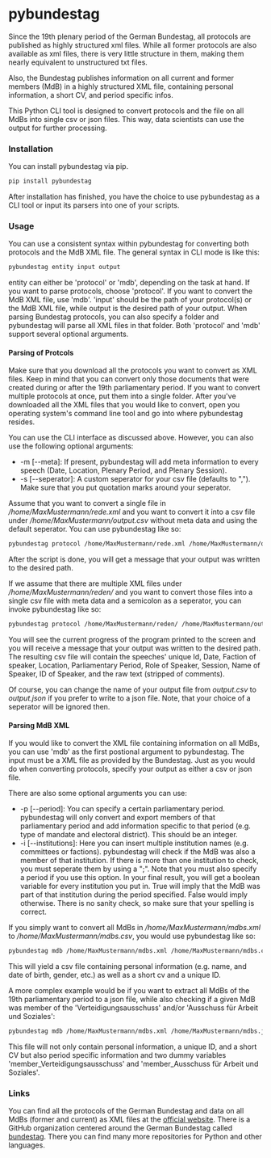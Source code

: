 # pybundestag
Since the 19th plenary period of the German Bundestag, all protocols are published as highly structured xml files. While all former protocols are also available as xml files, there is very little structure in them, making them nearly equivalent to unstructured txt files. 

Also, the Bundestag publishes information on all current and former members (MdB) in a highly structured XML file, containing personal information, a short CV, and period specific infos.

This Python CLI tool is designed to convert protocols and the file on all MdBs into single csv or json files. This way, data scientists can use the output for further processing.

### Installation
You can install pybundestag via pip.

```bash
pip install pybundestag
```

After installation has finished, you have the choice to use pybundestag as a CLI tool or input its parsers into one of your scripts.

### Usage

You can use a consistent syntax within pybundestag for converting both protocols and the MdB XML file. The general syntax in CLI mode is like this:

```bash
pybundestag entity input output
```

entity can either be 'protocol' or 'mdb', depending on the task at hand. If you want to parse protocols, choose 'protocol'. If you want to convert the MdB XML file, use 'mdb'. 'input' should be the path of your protocol(s) or the MdB XML file, while output is the desired path of your output. When parsing Bundestag protocols, you can also specify a folder and pybundestag will parse all XML files in that folder. Both 'protocol' and 'mdb' support several optional arguments.

#### Parsing of Protcols
Make sure that you download all the protocols you want to convert as XML files. Keep in mind that you can convert only those documents that were created during or after the 19th parliamentary period. If you want to convert multiple protocols at once, put them into a single folder.
After you've downloaded all the XML files that you would like to convert, open you operating system's command line tool and go into where pybundestag resides.

You can use the CLI interface as discussed above. However, you can also use the following optional arguments:
* -m [--meta]: If present, pybundestag will add meta information to every speech (Date, Location, Plenary Period, and Plenary Session).
* -s [--seperator]: A custom seperator for your csv file (defaults to ","). Make sure that you put quotation marks around your seperator.

Assume that you want to convert a single file in */home/MaxMustermann/rede.xml* and you want to convert it into a csv file under */home/MaxMustermann/output.csv* without meta data and using the default seperator. You can use pybundestag like so:

```bash
pybundestag protocol /home/MaxMustermann/rede.xml /home/MaxMustermann/output.csv
```

After the script is done, you will get a message that your output was written to the desired path.

If we assume that there are multiple XML files under */home/MaxMustermann/reden/* and you want to convert those files into a single csv file with meta data and a semicolon as a seperator, you can invoke pybundestag like so:

```bash
pybundestag protocol /home/MaxMustermann/reden/ /home/MaxMustermann/output.csv -m -s ";"
```

You will see the current progress of the program printed to the screen and you will receive a message that your output was written to the desired path. The resulting csv file will contain the speeches' unique Id, Date, Faction of speaker, Location, Parliamentary Period, Role of Speaker, Session, Name of Speaker, ID of Speaker, and the raw text (stripped of comments).

Of course, you can change the name of your output file from *output.csv* to *output.json* if you prefer to write to a json file. Note, that your choice of a seperator will be ignored then.

#### Parsing MdB XML
If you would like to convert the XML file containing information on all MdBs, you can use 'mdb' as the first postional argument to pybundestag. The input must be a XML file as provided by the Bundestag. Just as you would do when converting protocols, specify your output as either a csv or json file. 

There are also some optional arguments you can use:
* -p [--period]: You can specify a certain parliamentary period. pybundestag will only convert and export members of that parliamentary period and add information specific to that period (e.g. type of mandate and electoral district). This should be an integer.
* -i [--institutions]: Here you can insert multiple institution names (e.g. committees or factions). pybundestag will check if the MdB was also a member of that institution. If there is more than one institution to check, you must seperate them by using a ";". Note that you must also specify a period if you use this option. In your final result, you will get a boolean variable for every institution you put in. True will imply that the MdB was part of that institution during the period specified. False would imply otherwise. There is no sanity check, so make sure that your spelling is correct.

If you simply want to convert all MdBs in */home/MaxMustermann/mdbs.xml* to */home/MaxMustermann/mdbs.csv*, you would use pybundestag like so:
```bash
pybundestag mdb /home/MaxMustermann/mdbs.xml /home/MaxMustermann/mdbs.csv
```

This will yield a csv file containing personal information (e.g. name, and date of birth, gender, etc.) as well as a short cv and a unique ID.

A more complex example would be if you want to extract all MdBs of the 19th parliamentary period to a json file, while also checking if a given MdB was member of the 'Verteidigungsausschuss' and/or  'Ausschuss für Arbeit und Soziales':

```Bash
pybundestag mdb /home/MaxMustermann/mdbs.xml /home/MaxMustermann/mdbs.json -p 19 -i "Verteidigungsausschuss;Ausschuss für Arbeit und Soziales"
```

This file will not only contain personal information, a unique ID, and a short CV but also period specific information and two dummy variables 'member_Verteidigungsausschuss' and 'member_Ausschuss für Arbeit und Soziales'.

### Links
You can find all the protocols of the German Bundestag and data on all MdBs (former and current) as XML files at the [official website](https://www.bundestag.de/services/opendata).
There is a GitHub organization centered around the German Bundestag called [bundestag](https://github.com/bundestag). There you can find many more repositories for Python and other languages.